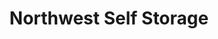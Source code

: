 ---
title: "Northwest Self Storage"
url: /vancouver/northwest-self-storage-northeast-117th-avenue/
shop: Mieten
---
